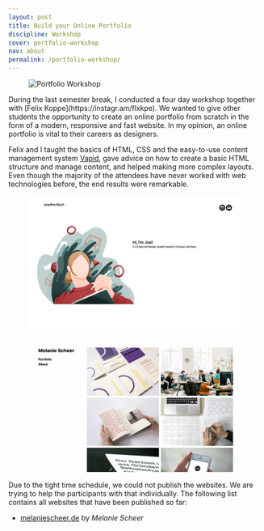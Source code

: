 ```yaml
---
layout: post
title: Build your Online Portfolio
discipline: Workshop
cover: portfolio-workshop
nav: about
permalink: /portfolio-workshop/
---
```


<figure class="figure-grid-text-right">
  <img src="/assets/images/portfolio-workshop/1-portfolio-workshop.jpg" alt="Portfolio Workshop">
</figure>
<article markdown="1">
During the last semester break, I conducted a four day workshop together with [Felix Koppe](https://instagr.am/flxkpe). We wanted to give other students the opportunity to create an online portfolio from scratch in the form of a modern, responsive and fast website. In my opinion, an online portfolio is vital to their careers as designers.

Felix and I taught the basics of HTML, CSS and the easy-to-use content management system [Vapid](https://vapid.com), gave advice on how to create a basic HTML structure and manage content, and helped making more complex layouts. Even though the majority of the attendees have never worked with web technologies before, the end results were remarkable.
</article>
<div class="div-grid-2">
  <figure>
    <img class="img-shadow" src="/assets/images/portfolio-workshop/portfolio-workshop-bloch-josefine.png" alt="Josefine Bloch’s end result">
  </figure>
  <figure>
    <img class="img-shadow" src="/assets/images/portfolio-workshop/portfolio-workshop-scheer-melanie.png" alt="Melanie Scheer’s end result">
  </figure>
</div>
<article markdown="1">
Due to the tight time schedule, we could not publish the websites. We are trying to help the participants with that individually. The following list contains all websites that have been published so far:

- [melaniescheer.de](https://melaniescheer.de) by _Melanie Scheer_
</article>
